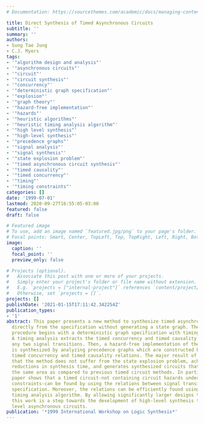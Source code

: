 ```yaml
---
# Documentation: https://sourcethemes.com/academic/docs/managing-content/

title: Direct Synthesis of Timed Asynchronous Circuits
subtitle: ''
summary: ''
authors:
- Sung Tae Jung
- C.J. Myers
tags:
- '"algorithm design and analysis"'
- '"asynchronous circuits"'
- '"circuit"'
- '"circuit synthesis"'
- '"concurrency"'
- '"deterministic graph specification"'
- '"explosion"'
- '"graph theory"'
- '"hazard-free implementation"'
- '"hazards"'
- '"heuristic algorithms"'
- '"heuristic timing analysis algorithm"'
- '"high level synthesis"'
- '"high-level synthesis"'
- '"precedence graphs"'
- '"signal analysis"'
- '"signal synthesis"'
- '"state explosion problem"'
- '"timed asynchronous circuit synthesis"'
- '"timed causality"'
- '"timed concurrency"'
- '"timing"'
- '"timing constraints"'
categories: []
date: '1999-07-01'
lastmod: 2020-09-27T16:55:05-03:00
featured: false
draft: false

# Featured image
# To use, add an image named `featured.jpg/png` to your page's folder.
# Focal points: Smart, Center, TopLeft, Top, TopRight, Left, Right, BottomLeft, Bottom, BottomRight.
image:
  caption: ''
  focal_point: ''
  preview_only: false

# Projects (optional).
#   Associate this post with one or more of your projects.
#   Simply enter your project's folder or file name without extension.
#   E.g. `projects = ["internal-project"]` references `content/project/deep-learning/index.md`.
#   Otherwise, set `projects = []`.
projects: []
publishDate: '2021-01-15T17:11:42.342254Z'
publication_types:
- '1'
abstract: This paper presents a new method to synthesize timed asynchronous circuits
  directly from the specification without generating a state graph. The synthesis
  procedure begins with a deterministic graph specification with timing constraints.
  A timing analysis extracts the timed concurrency and timed causality relations between
  any two signal transitions. Then, a hazard-free implementation of the specification
  is synthesized by analyzing precedence graphs which are constructed by using the
  timed concurrency and timed causality relations. The major result of this work is
  that the method does not suffer from the state explosion problem, achieves significant
  reductions in synthesis time, and generates synthesized circuits that have nearly
  the same area as compared to previous timed circuit methods. In particular, this
  paper shows that a timed circuit-not containing circuit hazards under given timing
  constraints-can be found by using the relations between signal transitions of the
  specification. Moreover, the relations can be efficiently found using a heuristic
  timing analysis algorithm. By allowing significantly larger designs to be synthesized,
  this work is a step towards the development of high-level synthesis tools for system
  level asynchronous circuits.
publication: '*1999 International Workshop on Logic Synthesis*'
---
```

